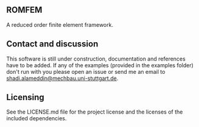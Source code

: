 ROMFEM
---------------------

A reduced order finite element framework.


Contact and discussion
---------------------

This software is still under construction, documentation and references have to be added.
If any of the examples (provided in the examples folder) don't run with you please open an issue or send me an email to shadi.alameddin@mechbau.uni-stuttgart.de.

Licensing
---------------------

See the LICENSE.md file for the project license and the licenses of the included dependencies.
